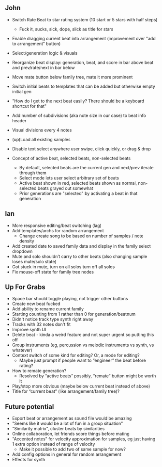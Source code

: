 John
----

* Switch Rate Beat to star rating system (10 start or 5 stars with half steps)
    * Fuck it, sucks, sick, dope, slick as title for stars
* Enable dragging current beat into arrangement (improvement over "add to arrangement" button)
* Select/generation logic & visuals
* Reorganize beat display: generation, beat, and score in bar above beat and prev/rate/next in bar below
* Move mate button below family tree, mate it more prominent
* Switch initial beats to templates that can be added but otherwise empty initial gen
* "How do I get to the next beat easily? There should be a keyboard shortcut for that"
* Add number of subdivisions (aka note size in our case) to beat info header
* Visual divisions every 4 notes
* (up)Load all existing samples
* Disable text select anywhere user swipe, click quickly, or drag & drop

* Concept of active beat, selected beats, non-selected beats
    * By default, selected beats are the current gen and next/prev iterate through them
    * Select mode lets user select arbitrary set of beats
    * Active beat shown in red, selected beats shown as normal, non-selected beats grayed out somewhat
    * Prior generations are "selected" by activating a beat in that generation


Ian
---

* More responsive editing/beat switching (lag)
* Add templates/archs for random arrangement
    * Change create song to be based on number of samples / note density
* Add created date to saved family data and display in the family select dropdown
* Mute and solo shouldn’t carry to other beats (also changing sample loses mute/solo state)
* Got stuck in mute, turn on all solos turn off all solos
* Fix mouse-off state for family tree nodes



Up For Grabs
------------

* Space bar should toggle playing, not trigger other buttons
* Create new beat fucked
* Add ability to rename current family
* Starting counting from 1 rather than 0 for generation/beatnum
* Didn't notice track type synth right away
* Tracks with 32 notes don't fit
* Improve synth UI
* Delete beat - kinda a weird feature and not super urgent so putting this off
* Group instruments (eg, percussion vs melodic instruments vs synth, vs whatever)
* Context switch of some kind for editing? Or, a mode for editing?
    * Maybe just prompt if people want to “engineer” the beat before rating?
* How to remate generation?
    * Resolved by “active beats” possibly, “remate” button might be worth it
* Play/stop more obvious (maybe below current beat instead of above)
* Title for “current beat” (like arrangement/family tree)?


Future potential
----------------

* Export beat or arrangement as sound file would be amazing
* "Seems like it would be a lot of fun in a group situation"
* "Similarity matrix", cluster beats by similarities
* Online collaboration, let friends score things before mating
* "Accented notes" for velocity approximation for samples, eg just having 1 extra option instead of range of velocity
    * Make it possible to add two of same sample for now?
* Add config options in general for random arrangement
* Effects for synth